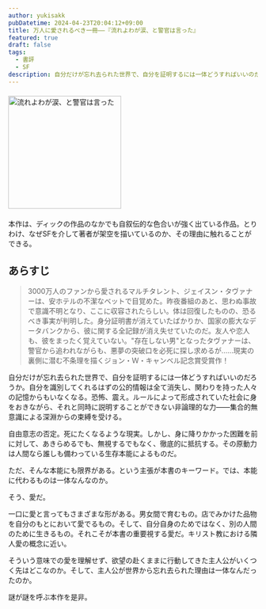```yaml
---
author: yukisakk
pubDatetime: 2024-04-23T20:04:12+09:00
title: 万人に愛されるべき一冊——『流れよわが涙、と警官は言った』
featured: true
draft: false
tags:
  - 書評
  - SF
description: 自分だけが忘れ去られた世界で、自分を証明するには一体どうすればいいのだろうか。
---
```


<div style="margin: 20px 0">
<a href="https://www.amazon.co.jp/dp/4150108072/ref=nosim?tag=revbooks03-22" class="inline-block" style="margin: 0; padding: 0; border-width: 0;">     
<img src="https://images-na.ssl-images-amazon.com/images/P/4150108072.09.LZZZZZZZ.jpg" alt="流れよわが涙、と警官は言った" style="width: 228px; height: auto; border-radius: 0; margin: 0; padding: 0;"> 
</a>
</div>

本作は、ディックの作品のなかでも自叙伝的な色合いが強く出ている作品。とりわけ、なぜSFを介して著者が架空を描いているのか、その理由に触れることができる。

## あらすじ

> 3000万人のファンから愛されるマルチタレント、ジェイスン・タヴァナーは、安ホテルの不潔なベットで目覚めた。昨夜番組のあと、思わぬ事故で意識不明となり、ここに収容されたらしい。体は回復したものの、恐るべき事実が判明した。身分証明書が消えていたばかりか、国家の膨大なデータバンクから、彼に関する全記録が消え失せていたのだ。友人や恋人も、彼をまったく覚えていない。"存在しない男"となったタヴァナーは、警官から追われながらも、悪夢の突破口を必死に探し求めるが……現実の裏側に潜む不条理を描くジョン・Ｗ・キャンベル記念賞受賞作！

自分だけが忘れ去られた世界で、自分を証明するには一体どうすればいいのだろうか。自分を識別してくれるはずの公的情報は全て消失し、関わりを持った人々の記憶からもいなくなる。恐怖、震え。ルールによって形成されていた社会に身をおきながら、それと同時に説明することができない非論理的な力——集合的無意識による深淵からの束縛を受ける。

自由意志の否定。死にたくなるような現実。しかし、身に降りかかった困難を前に対して、あきらめるでも、無視するでもなく、徹底的に抵抗する。その原動力は人間なら誰しも備わっている生存本能によるものだ。

ただ、そんな本能にも限界がある。という主張が本書のキーワード。では、本能に代わるものは一体なんなのか。

そう、愛だ。

一口に愛と言ってもさまざまな形がある。男女間で育むもの。店でみかけた品物を自分のもとにおいて愛でるもの。そして、自分自身のためではなく、別の人間のために生きるもの。それこそが本書の重要視する愛だ。キリスト教における隣人愛の概念に近い。

そういう意味での愛を理解せず、欲望の赴くままに行動してきた主人公がいくつく先はどこなのか。そして、主人公が世界から忘れ去られた理由は一体なんだったのか。

謎が謎を呼ぶ本作を是非。
